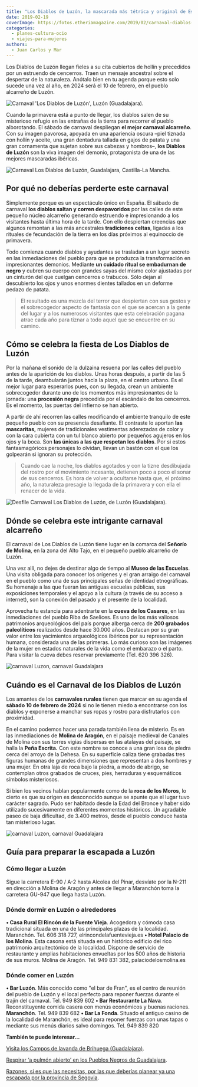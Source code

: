 ```yaml
---
title: "Los Diablos de Luzón, la mascarada más tétrica y original de España"
date: 2019-02-19
coverImage: https://fotos.etheriamagazine.com/2019/02/carnaval-diablos-luzon-3.jpg
categories: 
  - planes-cultura-ocio
  - viajes-para-mujeres
authors: 
  - Juan Carlos y Mar
---
```


Los Diablos de Luzón llegan fieles a su cita cubiertos de hollín y precedidos por un 
estruendo de cencerros. Traen un mensaje ancestral sobre el despertar de la naturaleza. 
Anótalo bien en tu agenda porque esto solo sucede una vez al año, en 2024 será el 10 de 
febrero, en el pueblo alcarreño de Luzón. 

![Carnaval 'Los Diablos de Luzón', Luzón (Guadalajara).](https://fotos.etheriamagazine.com/2019/02/carnaval-diablos-luzon-4-1024x683.jpg "Carnaval 'Los Diablos de Luzón', Luzón (Guadalajara).")

Cuando la primavera está a punto de llegar, los diablos salen de su misterioso refugio 
en las entrañas de la tierra para recorrer el pueblo alborotando. El sábado de carnaval 
despliegan **el mejor carnaval alcarreño**. Con su imagen pavorosa, apoyada en una 
apariencia oscura –piel tiznada con hollín y aceite, una gran dentadura tallada en gajos 
de patata y una gran cornamenta que sujetan sobre sus cabezas y hombros–, **los Diablos 
de Luzón** son la viva imagen del demonio, protagonista de una de las mejores mascaradas 
ibéricas. 

![Carnaval Los Diablos de Luzón, Guadalajara, Castilla-La Mancha.](https://fotos.etheriamagazine.com/2019/02/carnaval-diablos-luzon-7-1024x683.jpg "Carnaval Los Diablos de Luzón, Guadalajara, Castilla-La Mancha.")

## Por qué no deberías perderte este carnaval

Simplemente porque es un espectáculo único en España. El sábado de carnaval **los 
diablos saltan y corren despavoridos** por las calles de este pequeño núcleo alcarreño 
generando estruendo e impresionando a los visitantes hasta última hora de la tarde. Con 
ello despiertan creencias que algunos remontan a las más ancestrales **tradiciones 
celtas**, ligadas a los rituales de fecundación de la tierra en los días próximos al 
equinoccio de primavera. 

Todo comienza cuando diablos y ayudantes se trasladan a un lugar secreto en las 
inmediaciones del pueblo para que se produzca la transformación en impresionantes 
demonios. Mediante **un cuidado ritual se embadurnan de negro** y cubren su cuerpo con 
grandes sayas del mismo color ajustadas por un cinturón del que cuelgan cencerros o 
trabucos. Sólo dejan al descubierto los ojos y unos enormes dientes tallados en un 
deforme pedazo de patata. 

> El resultado es una mezcla del terror que despiertan con sus gestos y el sobrecogedor 
> aspecto de fantasía con el que se acercan a la gente del lugar y a los numerosos 
> visitantes que esta celebración pagana atrae cada año para tiznar a todo aquel que se 
> encuentre en su camino. 

## Cómo se celebra la fiesta de Los Diablos de Luzón

Por la mañana el sonido de la dulzaina resuena por las calles del pueblo antes de la 
aparición de los diablos. Unas horas después, a partir de las 5 de la tarde, deambularán 
juntos hacia la plaza, en el centro urbano. Es el mejor lugar para esperarlos pues, con 
su llegada, crean un ambiente sobrecogedor durante uno de los momentos más 
impresionantes de la jornada: una **procesión negra** precedida por el escándalo de los 
cencerros. Es el momento, las puertas del infierno se han abierto. 

A partir de ahí recorren las calles modificando el ambiente tranquilo de este pequeño 
pueblo con su presencia desafiante. El contraste lo aportan **las mascaritas,** mujeres 
de tradicionales vestimentas aderezadas de color y con la cara cubierta con un tul 
blanco abierto por pequeños agujeros en los ojos y la boca. Son **las únicas a las que 
respetan los diablos**. Por si estos fantasmagóricos personajes lo olvidan, llevan un 
bastón con el que los golpearán si ignoran su protección. 

> Cuando cae la noche, los diablos agotados y con la tizne desdibujada del rostro por el 
> movimiento incesante, detienen poco a poco el sonar de sus cencerros. Es hora de volver 
> a ocultarse hasta que, el próximo año, la naturaleza presagie la llegada de la primavera 
> y con ella el renacer de la vida. 

![Desfile Carnaval Los Diablos de Luzón, de Luzón (Guadalajara).](https://fotos.etheriamagazine.com/2019/02/carnaval-diablos-luzon-3-1024x683.jpg "Carnaval Los Diablos de Luzón, de Luzón (Guadalajara).")

## Dónde se celebra este intrigante carnaval alcarreño

El carnaval de Los Diablos de Luzón tiene lugar en la comarca del **Señorío de Molina**, 
en la zona del Alto Tajo, en el pequeño pueblo alcarreño de Luzón. 

Una vez allí, no dejes de destinar algo de tiempo al **Museo de las Escuelas**. Una 
visita obligada para conocer los orígenes y el gran arraigo del carnaval en el pueblo 
como una de sus principales señas de identidad etnográficas. Su homenaje a las que 
fueran las antiguas escuelas públicas, sus exposiciones temporales y el apoyo a la 
cultura (a través de su acceso a internet), son la conexión del pasado y el presente de 
la localidad. 

Aprovecha tu estancia para adentrarte en la **cueva de los Casares**, en las 
inmediaciones del pueblo Riba de Saelices. Es uno de los más valiosos patrimonios 
arqueológicos del país porque alberga cerca de **200 grabados paleolíticos** realizados 
desde hace 30.000 años. Destacan por su gran valor entre los yacimientos arqueológicos 
ibéricos por su representación humana, considerada una de las primeras. Lo más curioso 
son las imágenes de la mujer en estados naturales de la vida como el embarazo o el 
parto. Para visitar la cueva debes reservar previamente (Tel. 620 396 326). 

![carnaval Luzon, carnaval Guadalajara](https://fotos.etheriamagazine.com/2019/02/carnaval-diablos-luzon-6-1024x682.jpg "Las mascaritas son los únicos seres vivientes a los que respetan los diablos de Luzón.")

## Cuándo es el Carnaval de los Diablos de Luzón

Los amantes de los **carnavales rurales** tienen que marcar en su agenda el **sábado 10 
de febrero de 2024** si no le tienen miedo a encontrarse con los diablos y exponerse a 
manchar sus ropas y rostro para disfrutarlos con proximidad. 

En el camino podemos hacer una parada también llena de misterio. Es en las inmediaciones 
de **Molina de Aragón**, en el paisaje medieval de Canales de Molina con sus torres 
vigías dispersas en las atalayas del paisaje, se halla la **Peña Escrita.** Con este 
nombre se conoce a una gran losa de piedra cerca del arroyo de la Dehesa. En su 
superficie caliza tiene grabadas tres figuras humanas de grandes dimensiones que 
representan a dos hombres y una mujer. En otra laja de roca bajo la piedra, a modo de 
abrigo, se contemplan otros grabados de cruces, pies, herraduras y esquemáticos símbolos 
misteriosos. 

Si bien los vecinos hablan popularmente como de la **roca de los Moros**, lo cierto es 
que su origen es desconocido aunque se apunte que el lugar tuvo carácter sagrado. Pudo 
ser habitado desde la Edad del Bronce y haber sido utilizado sucesivamente en diferentes 
momentos históricos. Un agradable paseo de baja dificultad, de 3.400 metros, desde el 
pueblo conduce hasta tan misterioso lugar. 

![carnaval Luzon, carnaval Guadalajara](https://fotos.etheriamagazine.com/2019/02/carnaval-diablos-luzon-683x1024.jpg "Los Diablos de Luzón es uno de los carnavales más singulares de España.")

## Guía para preparar la escapada a Luzón

### Cómo llegar a Luzón

Sigue la carretera E-90 / A-2 hasta Alcolea del Pinar, desvíate por la N-211 en 
dirección a Molina de Aragón y antes de llegar a Maranchón toma la carretera GU-947 que 
llega hasta Luzón. 

### Dónde dormir en Luzón o alrededores

**• Casa Rural El Rincón de la Fuente Vieja**. Acogedora y cómoda casa tradicional 
situada en una de las principales plazas de la localidad. Maranchón. Tel. 606 318 727, 
elrincondelafuentevieja.es **• Hotel Palacio de los Molina**. Esta casona está situada 
en un histórico edificio del rico patrimonio arquitectónico de la localidad. Dispone de 
servicio de restaurante y amplias habitaciones envueltas por los 500 años de historia de 
sus muros. Molina de Aragón. Tel. 949 831 382, palaciodelosmolina.es 

### Dónde comer en Luzón

**• Bar Luzón**. Más conocido como "el bar de Fran", es el centro de reunión del pueblo 
de Luzón y el local perfecto para reponer fuerzas durante el trajín del carnaval. Tel. 
949 839 602 **• Bar Restaurante La Nava**. Reconstituyente comida casera con menús 
económicos y buenas raciones. **Maranchón**. Tel. 949 839 682 **• Bar La Fonda**. 
Situado el antiguo casino de la localidad de Maranchón, es ideal para reponer fuerzas 
con unas tapas o mediante sus menús diarios salvo domingos. Tel. 949 839 820 

**También te puede interesar...** 

[Visita los Campos de lavanda de Brihuega 
(Guadalajara)](https://etheriamagazine.com/2020/06/08/floracion-campos-lavanda-brihuega-guadalajara-2019/). 

[Respirar ‘a pulmón abierto’ en los Pueblos Negros de 
Guadalajara](https://etheriamagazine.com/2019/05/06/viaje-en-coche-pueblos-negros-guadalajara/). 

[Razones, si es que las necesitas, por las que deberías planear ya una escapada por la 
provincia de 
Segovia](https://etheriamagazine.com/2021/03/09/15-lugares-imprescindibles-que-ver-en-segovia-y-provincia/).
